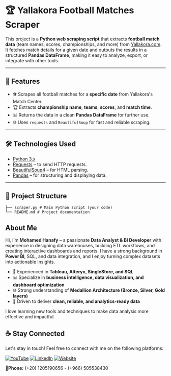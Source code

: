 # 🏆 Yallakora Football Matches Scraper

This project is a **Python web scraping script** that extracts **football match data** (team names, scores, championships, and more) from [Yallakora.com](https://www.yallakora.com/match-center).  
It fetches match details for a given date and outputs the results in a structured **Pandas DataFrame**, making it easy to analyze, export, or integrate with other tools.

---

## 📌 Features

- ⚽ Scrapes all football matches for a **specific date** from Yallakora's Match Center.  
- 🏆 Extracts **championship name**, **teams**, **scores**, and **match time**.  
- 📊 Returns the data in a clean **Pandas DataFrame** for further use.  
- 🌐 Uses `requests` and `BeautifulSoup` for fast and reliable scraping.

---

## 🛠️ Technologies Used

- [Python 3.x](https://www.python.org/)  
- [Requests](https://pypi.org/project/requests/) – to send HTTP requests.  
- [BeautifulSoup4](https://www.crummy.com/software/BeautifulSoup/) – for HTML parsing.  
- [Pandas](https://pandas.pydata.org/) – for structuring and displaying data.

---

## 📂 Project Structure

```
├── scraper.py # Main Python script (your code)
└── README.md # Project documentation
```

## About Me

Hi, I’m **Mohamed Hanafy** – a passionate **Data Analyst & BI Developer** with experience in designing data warehouses, building ETL workflows, and creating interactive dashboards and reports. I have a strong background in **Power BI**, SQL, and data integration, and I enjoy turning complex datasets into actionable insights.  

- 💼 Experienced in **Tableau, Alteryx, SingleStore, and SQL**  
- 📊 Specialize in **business intelligence, data visualization, and dashboard optimization**  
- 🌐 Strong understanding of **Medallion Architecture (Bronze, Silver, Gold layers)**  
- 🎯 Driven to deliver **clean, reliable, and analytics-ready data**  

I love learning new tools and techniques to make data analysis more effective and impactful.  

## ☕ Stay Connected

Let's stay in touch! Feel free to connect with me on the following platforms:

[![YouTube](https://img.shields.io/badge/YouTube-red?style=for-the-badge&logo=youtube&logoColor=white)](https://youtube.com/@mohamed_hanafi?si=EvpyApCqt1ueE6f7) [![LinkedIn](https://img.shields.io/badge/LinkedIn-0077B5?style=for-the-badge&logo=linkedin&logoColor=white)](https://www.linkedin.com/in/mohamed-hanafi22) [![Website](https://img.shields.io/badge/Website-000000?style=for-the-badge&logo=google-chrome&logoColor=white)](https://mohamedhanafy.gr-site.com/)

📱**Phone:** (+20) 1205190656 - (+966) 505538430